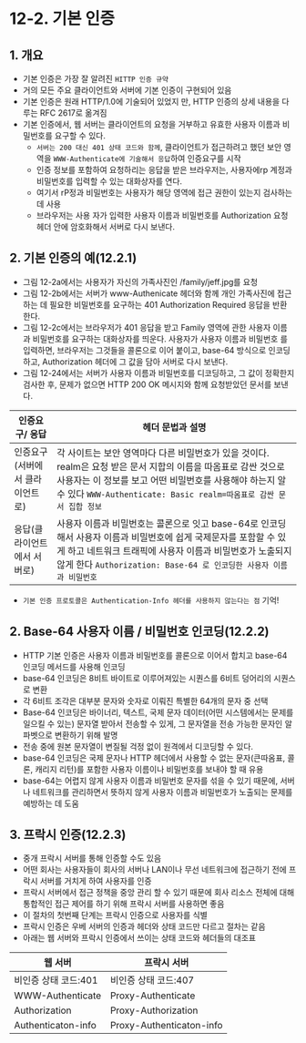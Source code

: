 # 12-2. 기본 인증

## 1. 개요

- 기본 인증은 가장 잘 알려진 `HITTP 인증 규약`
- 거의 모든 주요 클라이언트와 서버에 기본 인증이 구현되어 있음
- 기본 인증은 원래 HTTP/1.0에 기술되어 있었지 만, HTTP 인증의 상세 내용을 다루는 RFC 2617로 옮겨짐
- 기본 인증에서, 웹 서버는 클라이언트의 요청을 거부하고 유효한 사용자 이름과 비밀번호를 요구할 수 있다.
  - `서버는 200 대신 401 상태 코드와 함께`, 클라이언트가 접근하려고 했던 보안 영역을 `WWW-Authenticate에 기술해서 응답`하여 인증요구를 시작
  - 인증 정보를 포함하여 요청하리는 응답을 받은 브라우저는, 사용자에rp 계정과 비밀번호를 입력할 수 있는 대화상자를 연다.
  - 여기서 rP정과 비밀번호는 사용자가 해당 영역에 접근 권한이 있는지 검사하는데 사용
  - 브라우저는 사용 자가 입력한 사용자 이름과 비밀번호를 Authorization 요청 헤더 안에 암호화해서 서버로 다시 보낸다.

## 2. 기본 인증의 예(12.2.1)

- 그림 12-2a에서는 사용자가 자신의 가족사진인 /family/jeff.jpg를 요청
- 그림 12-2b에서는 서버가 www-Authenicate 헤더와 함께 개인 가족사진에 접근하는 데 필요한 비밀번호를 요구하는 401 Authorization Required 응답을 반환 한다.
- 그림 12-2c에서는 브라우저가 401 응답을 받고 Family 영역에 관한 사용자 이름 과 비밀번호를 요구하는 대화상자를 띄운다. 사용자가 사용자 이름과 비밀번호 를 입력하면, 브라우저는 그것들을 콜론으로 이어 붙이고, base-64 방식으로 인코딩하고, Authorization 헤더에 그 값을 담아 서버로 다시 보낸다.
- 그림 12-24에서는 서버가 사용자 이름과 비밀번호를 디코딩하고, 그 값이 정확한지 검사한 후, 문제가 없으면 HTTP 200 OK 메시지와 함께 요청받았던 문서를 보낸다.

| 인증요구/ 응답                  | 헤더 문법과 설명                                                                                                                                                                                                                                   |
| ------------------------------- | -------------------------------------------------------------------------------------------------------------------------------------------------------------------------------------------------------------------------------------------------- |
| 인증요구(서버에서 클라이언트로) | 각 사이트는 보안 영역마다 다른 비밀번호가 있을 것이다. realm은 요청 받은 문서 지합의 이름을 따옴표로 감싼 것으로 사용자는 이 정보를 보고 어떤 비밀번호를 사용해야 하는지 알 수 있다 `WWW-Authenticate: Basic realm=따옴표로 감싼 문서 집합 정보`   |
| 응답(클라이언트에서 서버로)     | 사용자 이름과 비밀번호는 콜론으로 잇고 base-64로 인코딩해서 사용자 이름과 비밀번호에 쉽게 국제문자를 포함할 수 있게 하고 네트워크 트래픽에 사용자 이름과 비밀번호가 노출되지 않게 한다 `Authorization: Base-64 로 인코딩한 사용자 이름과 비밀번호` |

- `기본 인증 프로토콜은 Authentication-Info 헤더를 사용하지 않는다는 점` 기억!

## 2. Base-64 사용자 이름 / 비밀번호 인코딩(12.2.2)

- HTTP 기본 인증은 사용자 이름과 비밀번호를 콜론으로 이어서 합치고 base-64 인코딩 메서드를 사용해 인코딩
- base-64 인코딩은 8비트 바이트로 이루어져있는 시퀀스를 6비트 덩어리의 시퀀스로 변환
- 각 6비트 조각은 대부분 문자와 숫자로 이뤄진 특별한 64개의 문자 중 선택
- Base-64 인코딩은 바이너리, 텍스트, 국제 문자 데이터(어떤 시스템에서는 문제를 일으킬 수 있는) 문자열 받아서 전송할 수 있게, 그 문자열을 전송 가능한 문자인 알파벳으로 변환하기 위해 발명
- 전송 중에 원본 문자열이 변질될 걱정 없이 원격에서 디코딩할 수 있다.
- base-64 인코딩은 국제 문자나 HTTP 헤더에서 사용할 수 없는 문자(큰따옴표, 콜론, 캐리지 리턴)를 포함한 사용자 이름이나 비밀번호를 보내야 할 때 유용
- base-64는 어렵지 않게 사용자 이름과 비밀번호 문자를 섞을 수 있기 때문에, 서버나 네트워크를 관리하면서 뜻하지 않게 사용자 이름과 비밀번호가 노출되는 문제를 예방하는 데 도움

## 3. 프락시 인증(12.2.3)

- 중개 프락시 서버를 통해 인증할 수도 있음
- 어떤 회사는 사용자들이 회사의 서버나 LAN이나 무선 네트워크에 접근하기 전에 프락시 서버를 거치게 하여 사용자를 인증
- 프락시 서버에서 접근 정책을 중앙 관리 할 수 있기 때문에 회사 리소스 전체에 대해 통합적인 접근 제어를 하기 위해 프락시 서버를 사용하면 좋음
- 이 절차의 첫번째 단계는 프락시 인증으로 사용자를 식별
- 프락시 인증은 우베 서버의 인증과 헤더와 상태 코드만 다르고 절차는 같음
- 아래는 웹 서버와 프락시 인증에서 쓰이는 상태 코드와 헤더들의 대조표

| 웹 서버              | 프락시 서버              |
| -------------------- | ------------------------ |
| 비인증 상태 코드:401 | 비인증 상태 코드:407     |
| WWW-Authenticate     | Proxy-Authenticate       |
| Authorization        | Proxy-Authorization      |
| Authenticaton-info   | Proxy-Authenticaton-info |
